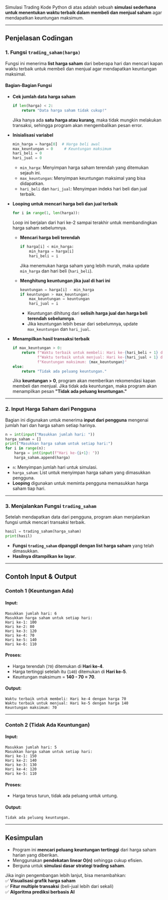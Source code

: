Simulasi Trading
Kode Python di atas adalah sebuah **simulasi sederhana untuk menentukan waktu terbaik dalam membeli dan menjual saham** agar mendapatkan keuntungan maksimum.  

---

## **Penjelasan Codingan**  

### **1. Fungsi `trading_saham(harga)`**  
Fungsi ini menerima **list harga saham** dari beberapa hari dan mencari kapan waktu terbaik untuk membeli dan menjual agar mendapatkan keuntungan maksimal.  

#### **Bagian-Bagian Fungsi**  
- **Cek jumlah data harga saham**  
  ```python
  if len(harga) < 2:
      return "Data harga saham tidak cukup!"
  ```  
  Jika hanya ada **satu harga atau kurang**, maka tidak mungkin melakukan transaksi, sehingga program akan mengembalikan pesan error.  

- **Inisialisasi variabel**  
  ```python
  min_harga = harga[0]  # Harga beli awal
  max_keuntungan = 0     # Keuntungan maksimum
  hari_beli = 0
  hari_jual = 0
  ```  
  - `min_harga`: Menyimpan harga saham terendah yang ditemukan sejauh ini.  
  - `max_keuntungan`: Menyimpan keuntungan maksimal yang bisa didapatkan.  
  - `hari_beli` dan `hari_jual`: Menyimpan indeks hari beli dan jual terbaik.  

- **Looping untuk mencari harga beli dan jual terbaik**  
  ```python
  for i in range(1, len(harga)):
  ```  
  Loop ini berjalan dari hari ke-2 sampai terakhir untuk membandingkan harga saham sebelumnya.  

  - **Mencari harga beli terendah**  
    ```python
    if harga[i] < min_harga:
        min_harga = harga[i]
        hari_beli = i
    ```  
    Jika menemukan harga saham yang lebih murah, maka update `min_harga` dan hari beli (`hari_beli`).  

  - **Menghitung keuntungan jika jual di hari ini**  
    ```python
    keuntungan = harga[i] - min_harga
    if keuntungan > max_keuntungan:
        max_keuntungan = keuntungan
        hari_jual = i
    ```  
    - Keuntungan dihitung dari **selisih harga jual dan harga beli terendah sebelumnya**.  
    - Jika keuntungan lebih besar dari sebelumnya, update `max_keuntungan` dan `hari_jual`.  

- **Menampilkan hasil transaksi terbaik**  
  ```python
  if max_keuntungan > 0:
      return f"Waktu terbaik untuk membeli: Hari ke-{hari_beli + 1} dengan harga {harga[hari_beli]}\n" \
             f"Waktu terbaik untuk menjual: Hari ke-{hari_jual + 1} dengan harga {harga[hari_jual]}\n" \
             f"Keuntungan maksimum: {max_keuntungan}"
  else:
      return "Tidak ada peluang keuntungan."
  ```  
  Jika **keuntungan > 0**, program akan memberikan rekomendasi kapan membeli dan menjual. Jika tidak ada keuntungan, maka program akan menampilkan pesan **"Tidak ada peluang keuntungan."**  

---

### **2. Input Harga Saham dari Pengguna**  
Bagian ini digunakan untuk menerima **input dari pengguna** mengenai jumlah hari dan harga saham setiap harinya.  

```python
n = int(input("Masukkan jumlah hari: "))
harga_saham = []
print("Masukkan harga saham untuk setiap hari:")
for i in range(n):
    harga = int(input(f"Hari ke-{i+1}: "))
    harga_saham.append(harga)
```
- `n`: Menyimpan jumlah hari untuk simulasi.  
- `harga_saham`: List untuk menyimpan harga saham yang dimasukkan pengguna.  
- **Looping** digunakan untuk meminta pengguna memasukkan harga saham tiap hari.  

---

### **3. Menjalankan Fungsi `trading_saham`**
Setelah mendapatkan data dari pengguna, program akan menjalankan fungsi untuk mencari transaksi terbaik.  

```python
hasil = trading_saham(harga_saham)
print(hasil)
```
- **Fungsi `trading_saham` dipanggil dengan list harga saham** yang telah dimasukkan.  
- **Hasilnya ditampilkan ke layar**.  

---

## **Contoh Input & Output**
### **Contoh 1 (Keuntungan Ada)**
#### **Input:**
```
Masukkan jumlah hari: 6
Masukkan harga saham untuk setiap hari:
Hari ke-1: 100
Hari ke-2: 80
Hari ke-3: 120
Hari ke-4: 70
Hari ke-5: 140
Hari ke-6: 110
```
#### **Proses:**
- Harga terendah (`70`) ditemukan di **Hari ke-4**.
- Harga tertinggi setelah itu (`140`) ditemukan di **Hari ke-5**.
- Keuntungan maksimum = **140 - 70 = 70**.  

#### **Output:**
```
Waktu terbaik untuk membeli: Hari ke-4 dengan harga 70
Waktu terbaik untuk menjual: Hari ke-5 dengan harga 140
Keuntungan maksimum: 70
```

---

### **Contoh 2 (Tidak Ada Keuntungan)**
#### **Input:**
```
Masukkan jumlah hari: 5
Masukkan harga saham untuk setiap hari:
Hari ke-1: 150
Hari ke-2: 140
Hari ke-3: 130
Hari ke-4: 120
Hari ke-5: 110
```
#### **Proses:**
- Harga terus turun, tidak ada peluang untuk untung.  

#### **Output:**
```
Tidak ada peluang keuntungan.
```

---

## **Kesimpulan**  
- Program ini **mencari peluang keuntungan tertinggi** dari harga saham harian yang diberikan.  
- Menggunakan **pendekatan linear O(n)** sehingga cukup efisien.  
- Berguna untuk **simulasi dasar strategi trading saham**.  

Jika ingin pengembangan lebih lanjut, bisa menambahkan:  
✅ **Visualisasi grafik harga saham**  
✅ **Fitur multiple transaksi** (beli-jual lebih dari sekali)  
✅ **Algoritma prediksi berbasis AI**  
